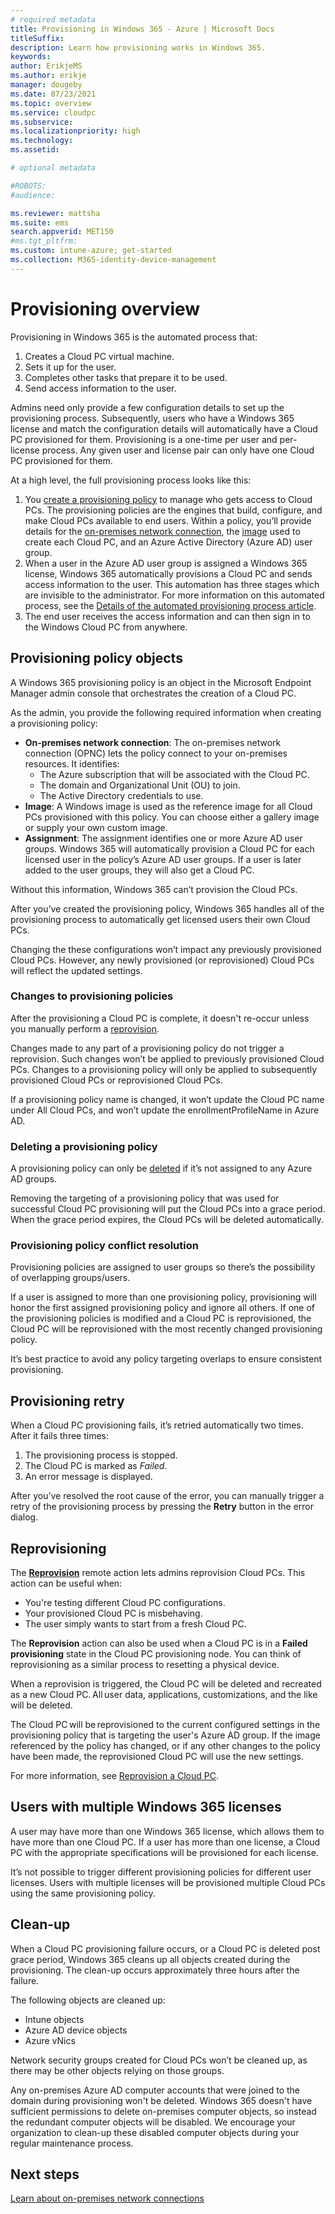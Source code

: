 ```yaml
---
# required metadata
title: Provisioning in Windows 365 - Azure | Microsoft Docs
titleSuffix:
description: Learn how provisioning works in Windows 365.
keywords:
author: ErikjeMS  
ms.author: erikje
manager: dougeby
ms.date: 07/23/2021
ms.topic: overview
ms.service: cloudpc
ms.subservice:
ms.localizationpriority: high
ms.technology:
ms.assetid: 

# optional metadata

#ROBOTS:
#audience:

ms.reviewer: mattsha
ms.suite: ems
search.appverid: MET150
#ms.tgt_pltfrm:
ms.custom: intune-azure; get-started
ms.collection: M365-identity-device-management
---
```


# Provisioning overview

Provisioning in Windows 365 is the automated process that:

1. Creates a Cloud PC virtual machine.
2. Sets it up for the user.
3. Completes other tasks that prepare it to be used.
4. Send access information to the user.

Admins need only provide a few configuration details to set up the provisioning process. Subsequently, users who have a Windows 365 license and match the configuration details will automatically have a Cloud PC provisioned for them. Provisioning is a one-time per user and per-license process. Any given user and license pair can only have one Cloud PC provisioned for them.

At a high level, the full provisioning process looks like this:

1. You [create a provisioning policy](create-provisioning-policy.md) to manage who gets access to Cloud PCs. The provisioning policies are the engines that build, configure, and make Cloud PCs available to end users. Within a policy, you’ll provide details for the [on-premises network connection](on-premises-network-connections.md), the [image](device-images.md) used to create each Cloud PC, and an Azure Active Directory (Azure AD) user group.
2. When a user in the Azure AD user group is assigned a Windows 365 license, Windows 365 automatically provisions a Cloud PC and sends access information to the user. This automation has three stages which are invisible to the administrator. For more information on this automated process, see the [Details of the automated provisioning process article](automated-provisioning-steps.md).
3. The end user receives the access information and can then sign in to the Windows Cloud PC from anywhere.

## Provisioning policy objects

A Windows 365 provisioning policy is an object in the Microsoft Endpoint Manager admin console that orchestrates the creation of a Cloud PC.

As the admin, you provide the following required information when creating a provisioning policy:

- **On-premises network connection**: The on-premises network connection (OPNC) lets the policy connect to your on-premises resources. It identifies:
  - The Azure subscription that will be associated with the Cloud PC.
  - The domain and Organizational Unit (OU) to join.
  - The Active Directory credentials to use.
- **Image**: A Windows image is used as the reference image for all Cloud PCs provisioned with this policy. You can choose either a gallery image or supply your own custom image.
- **Assignment**:  The assignment identifies one or more Azure AD user groups. Windows 365 will automatically provision a Cloud PC for each licensed user in the policy’s Azure AD user groups. If a user is later added to the user groups, they will also get a Cloud PC.

Without this information, Windows 365 can’t provision the Cloud PCs.

After you’ve created the provisioning policy, Windows 365 handles all of the provisioning process to automatically get licensed users their own Cloud PCs.

Changing the these configurations won’t impact any previously provisioned Cloud PCs. However, any newly provisioned (or reprovisioned) Cloud PCs will reflect the updated settings.

### Changes to provisioning policies

After the provisioning a Cloud PC is complete, it doesn't re-occur unless you manually perform a [reprovision](reprovision-cloud-pc.md).

Changes made to any part of a provisioning policy do not trigger a reprovision. Such changes won’t be applied to previously provisioned Cloud PCs. Changes to a provisioning policy will only be applied to subsequently provisioned Cloud PCs or reprovisioned Cloud PCs.

If a provisioning policy name is changed, it won’t update the Cloud PC name under All Cloud PCs, and won’t update the enrollmentProfileName in Azure AD.

### Deleting a provisioning policy

A provisioning policy can only be [deleted](delete-provisioning-policy.md) if it’s not assigned to any Azure AD groups.

Removing the targeting of a provisioning policy that was used for successful Cloud PC provisioning will put the Cloud PCs into a grace period. When the grace period expires, the Cloud PCs will be deleted automatically.

### Provisioning policy conflict resolution

Provisioning policies are assigned to user groups so there’s the possibility of overlapping groups/users.

If a user is assigned to more than one provisioning policy, provisioning will honor the first assigned provisioning policy and ignore all others. If one of the provisioning policies is modified and a Cloud PC is reprovisioned, the Cloud PC will be reprovisioned with the most recently changed provisioning policy.

It’s best practice to avoid any policy targeting overlaps to ensure consistent provisioning.

## Provisioning retry

When a Cloud PC provisioning fails, it’s retried automatically two times. After it fails three times:

1. The provisioning process is stopped.
2. The Cloud PC is marked as *Failed*.
3. An error message is displayed.

After you’ve resolved the root cause of the error, you can manually trigger a retry of the provisioning process by pressing the **Retry** button in the error dialog.

## Reprovisioning

The [**Reprovision**](reprovision-cloud-pc.md) remote action lets admins reprovision Cloud PCs. This action can be useful when:

- You're testing different Cloud PC configurations.
- Your provisioned Cloud PC is misbehaving.
- The user simply wants to start from a fresh Cloud PC.

The **Reprovision** action can also be used when a Cloud PC is in a **Failed provisioning** state in the Cloud PC provisioning node. You can think of reprovisioning as a similar process to resetting a physical device.

When a reprovision is triggered, the Cloud PC will be deleted and recreated as a new Cloud PC. All user data, applications, customizations, and the like will be deleted.

The Cloud PC will be reprovisioned to the current configured settings in the provisioning policy that is targeting the user's Azure AD group. If the image referenced by the policy has changed, or if any other changes to the policy have been made, the reprovisioned Cloud PC will use the new settings.

For more information, see [Reprovision a Cloud PC](reprovision-cloud-pc.md).

## Users with multiple Windows 365 licenses

A user may have more than one Windows 365 license, which allows them to have more than one Cloud PC. If a user has more than one license, a Cloud PC with the appropriate specifications will be provisioned for each license.

It’s not possible to trigger different provisioning policies for different user licenses. Users with multiple licenses will be provisioned multiple Cloud PCs using the same provisioning policy.

## Clean-up

When a Cloud PC provisioning failure occurs, or a Cloud PC is deleted post grace period, Windows 365 cleans up all objects created during the provisioning. The clean-up occurs approximately three hours after the failure.

The following objects are cleaned up:

- Intune objects
- Azure AD device objects
- Azure vNics

Network security groups created for Cloud PCs won’t be cleaned up, as there may be other objects relying on those groups.

Any on-premises Azure AD computer accounts that were joined to the domain during provisioning won't be deleted. Windows 365 doesn't have sufficient permissions to delete on-premises computer objects, so instead the redundant computer objects will be disabled. We encourage your organization to clean-up these disabled computer objects during  your regular maintenance process.

<!-- ########################## -->
## Next steps

[Learn about on-premises network connections](on-premises-network-connections.md)